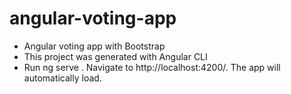# angular-voting-app
* Angular voting app with Bootstrap
* This project was generated with Angular CLI
* Run ng serve . Navigate to http://localhost:4200/. The app will automatically load.
